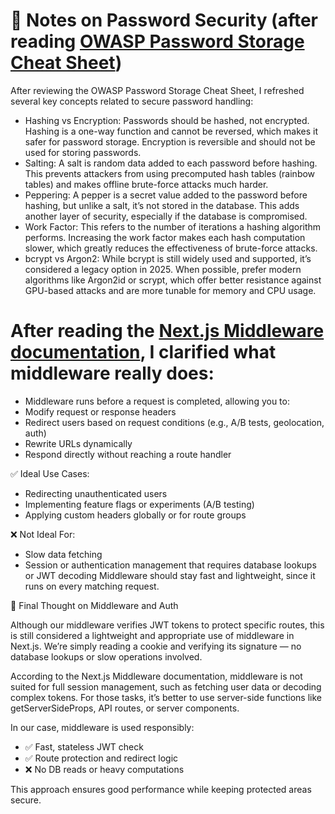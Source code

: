 # 🔐 Notes on Password Security (after reading [OWASP Password Storage Cheat Sheet](https://cheatsheetseries.owasp.org/cheatsheets/Password_Storage_Cheat_Sheet.html))

After reviewing the OWASP Password Storage Cheat Sheet, I refreshed several key concepts related to secure password handling:

- Hashing vs Encryption: Passwords should be hashed, not encrypted. Hashing is a one-way function and cannot be reversed, which makes it safer for password storage. Encryption is reversible and should not be used for storing passwords.
- Salting: A salt is random data added to each password before hashing. This prevents attackers from using precomputed hash tables (rainbow tables) and makes offline brute-force attacks much harder.
- Peppering: A pepper is a secret value added to the password before hashing, but unlike a salt, it’s not stored in the database. This adds another layer of security, especially if the database is compromised.
- Work Factor: This refers to the number of iterations a hashing algorithm performs. Increasing the work factor makes each hash computation slower, which greatly reduces the effectiveness of brute-force attacks.
- bcrypt vs Argon2: While bcrypt is still widely used and supported, it’s considered a legacy option in 2025. When possible, prefer modern algorithms like Argon2id or scrypt, which offer better resistance against GPU-based attacks and are more tunable for memory and CPU usage.

# After reading the [Next.js Middleware documentation](https://nextjs.org/docs/app/building-your-application/routing/middleware), I clarified what middleware really does:

- Middleware runs before a request is completed, allowing you to:
- Modify request or response headers
- Redirect users based on request conditions (e.g., A/B tests, geolocation, auth)
- Rewrite URLs dynamically
- Respond directly without reaching a route handler

✅ Ideal Use Cases:

- Redirecting unauthenticated users
- Implementing feature flags or experiments (A/B testing)
- Applying custom headers globally or for route groups

❌ Not Ideal For:

- Slow data fetching
- Session or authentication management that requires database lookups or JWT decoding
  Middleware should stay fast and lightweight, since it runs on every matching request.

🧠 Final Thought on Middleware and Auth

Although our middleware verifies JWT tokens to protect specific routes, this is still considered a lightweight and appropriate use of middleware in Next.js. We’re simply reading a cookie and verifying its signature — no database lookups or slow operations involved.

According to the Next.js Middleware documentation, middleware is not suited for full session management, such as fetching user data or decoding complex tokens. For those tasks, it’s better to use server-side functions like getServerSideProps, API routes, or server components.

In our case, middleware is used responsibly:

- ✅ Fast, stateless JWT check
- ✅ Route protection and redirect logic
- ❌ No DB reads or heavy computations

This approach ensures good performance while keeping protected areas secure.
